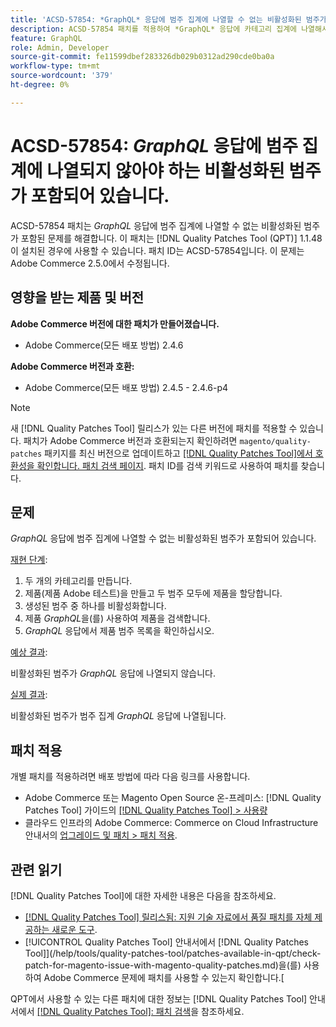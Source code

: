 ```yaml
---
title: 'ACSD-57854: *GraphQL* 응답에 범주 집계에 나열할 수 없는 비활성화된 범주가 포함됨'
description: ACSD-57854 패치를 적용하여 *GraphQL* 응답에 카테고리 집계에 나열해서는 안 되는 비활성화된 카테고리가 포함된 Adobe Commerce 문제를 해결합니다.
feature: GraphQL
role: Admin, Developer
source-git-commit: fe11599dbef283326db029b0312ad290cde0ba0a
workflow-type: tm+mt
source-wordcount: '379'
ht-degree: 0%

---
```


# ACSD-57854: *GraphQL* 응답에 범주 집계에 나열되지 않아야 하는 비활성화된 범주가 포함되어 있습니다.

ACSD-57854 패치는 *GraphQL* 응답에 범주 집계에 나열할 수 없는 비활성화된 범주가 포함된 문제를 해결합니다. 이 패치는 [!DNL Quality Patches Tool (QPT)] 1.1.48이 설치된 경우에 사용할 수 있습니다. 패치 ID는 ACSD-57854입니다. 이 문제는 Adobe Commerce 2.5.0에서 수정됩니다.

## 영향을 받는 제품 및 버전

**Adobe Commerce 버전에 대한 패치가 만들어졌습니다.**

* Adobe Commerce(모든 배포 방법) 2.4.6

**Adobe Commerce 버전과 호환:**

* Adobe Commerce(모든 배포 방법) 2.4.5 - 2.4.6-p4

>[!NOTE]
>
>새 [!DNL Quality Patches Tool] 릴리스가 있는 다른 버전에 패치를 적용할 수 있습니다. 패치가 Adobe Commerce 버전과 호환되는지 확인하려면 `magento/quality-patches` 패키지를 최신 버전으로 업데이트하고 [[!DNL Quality Patches Tool]에서 호환성을 확인합니다. 패치 검색 페이지](https://experienceleague.adobe.com/tools/commerce-quality-patches/index.html). 패치 ID를 검색 키워드로 사용하여 패치를 찾습니다.

## 문제

*GraphQL* 응답에 범주 집계에 나열할 수 없는 비활성화된 범주가 포함되어 있습니다.

<u>재현 단계</u>:

1. 두 개의 카테고리를 만듭니다.
1. 제품(제품 Adobe 테스트)을 만들고 두 범주 모두에 제품을 할당합니다.
1. 생성된 범주 중 하나를 비활성화합니다.
1. 제품 *GraphQL*&#x200B;을(를) 사용하여 제품을 검색합니다.
1. *GraphQL* 응답에서 제품 범주 목록을 확인하십시오.

<u>예상 결과</u>:

비활성화된 범주가 *GraphQL* 응답에 나열되지 않습니다.

<u>실제 결과</u>:

비활성화된 범주가 범주 집계 *GraphQL* 응답에 나열됩니다.

## 패치 적용

개별 패치를 적용하려면 배포 방법에 따라 다음 링크를 사용합니다.

* Adobe Commerce 또는 Magento Open Source 온-프레미스: [!DNL Quality Patches Tool] 가이드의 [[!DNL Quality Patches Tool] > 사용량](/help/tools/quality-patches-tool/usage.md)
* 클라우드 인프라의 Adobe Commerce: Commerce on Cloud Infrastructure 안내서의 [업그레이드 및 패치 > 패치 적용](https://experienceleague.adobe.com/docs/commerce-cloud-service/user-guide/develop/upgrade/apply-patches.html).

## 관련 읽기

[!DNL Quality Patches Tool]에 대한 자세한 내용은 다음을 참조하세요.

* [[!DNL Quality Patches Tool] 릴리스됨: 지원 기술 자료에서 품질 패치를 자체 제공하는 새로운 도구](https://experienceleague.adobe.com/en/docs/commerce-knowledge-base/kb/announcements/commerce-announcements/magento-quality-patches-released-new-tool-to-self-serve-quality-patches).
* [!UICONTROL Quality Patches Tool] 안내서에서  [!DNL Quality Patches Tool]](/help/tools/quality-patches-tool/patches-available-in-qpt/check-patch-for-magento-issue-with-magento-quality-patches.md)을(를) 사용하여 Adobe Commerce 문제에 패치를 사용할 수 있는지 확인합니다.[


QPT에서 사용할 수 있는 다른 패치에 대한 정보는 [!DNL Quality Patches Tool] 안내서에서 [[!DNL Quality Patches Tool]: 패치 검색](https://experienceleague.adobe.com/tools/commerce-quality-patches/index.html)을 참조하세요.
